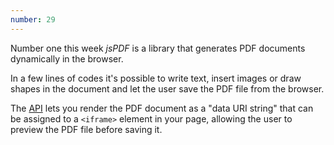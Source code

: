 ```yaml
---
number: 29
---
```


Number one this week _jsPDF_ is a library that generates PDF documents dynamically in the browser.

In a few lines of codes it's possible to write text, insert images or draw shapes in the document and let the user save the PDF file from the browser.

The [API](https://rawgit.com/MrRio/jsPDF/master/docs/jsPDF.html) lets you render the PDF document as a "data URI string" that can be assigned to a `<iframe>` element in your page, allowing the user to preview the PDF file before saving it.
